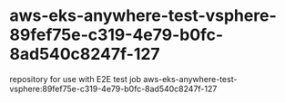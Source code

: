 # aws-eks-anywhere-test-vsphere-89fef75e-c319-4e79-b0fc-8ad540c8247f-127
repository for use with E2E test job aws-eks-anywhere-test-vsphere:89fef75e-c319-4e79-b0fc-8ad540c8247f-127

